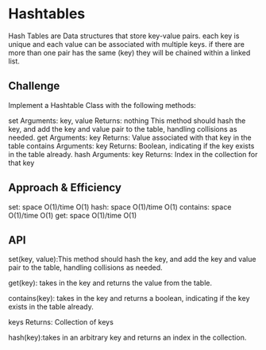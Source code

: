 # Hashtables
Hash Tables are Data structures that store key-value pairs. each key is unique and each value can be associated with multiple keys. if there are more than one pair has the same (key) they will be chained within a linked list.

 


## Challenge
Implement a Hashtable Class with the following methods:

set Arguments: key, value Returns: nothing This method should hash the key, and add the key and value pair to the table, handling collisions as needed.
get Arguments: key Returns: Value associated with that key in the table
contains Arguments: key Returns: Boolean, indicating if the key exists in the table already.
hash Arguments: key Returns: Index in the collection for that key

## Approach & Efficiency
set: space O(1)/time O(1)
hash: space O(1)/time O(1)
contains: space O(1)/time O(1)
get: space O(1)/time O(1) 

## API
set(key, value):This method should hash the key, and add the key and value pair to the table, handling collisions as needed.

get(key): takes in the key and returns the value from the table.

contains(key): takes in the key and returns a boolean, indicating if the key exists in the table already.

keys Returns: Collection of keys

hash(key):takes in an arbitrary key and returns an index in the collection.

